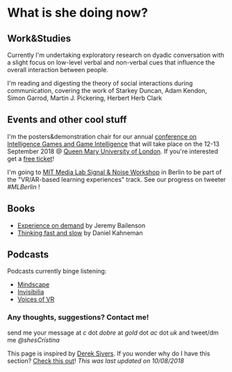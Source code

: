 # **What is she doing now?**

## Work&Studies

Currently I'm undertaking exploratory research on dyadic conversation with a slight focus on low-level verbal and non-verbal cues that influence the overall interaction between people.

I'm reading and digesting the theory of social interactions during communication, covering the work of Starkey Duncan, Adam Kendon, Simon Garrod, Martin J. Pickering, Herbert Herb Clark

## Events and other cool stuff

I'm the posters&demonstration chair for our annual [conference on Intelligence Games and Game Intelligence](http://2018.iggi.org.uk/) that will take place on the 12-13 September 2018 @ [Queen Mary University of London](https://www.qmul.ac.uk/). If you're interested get a [free ticket](https://www.eventbrite.co.uk/e/iggi-conference-2018-tickets-44359564652)!

I'm going to [MIT Media Lab Signal & Noise Workshop](https://www.media.mit.edu/events/mlberlin-signalandnoise/) in Berlin to be part of the "VR/AR-based learning experiences" track. See our progress on tweeter *#MLBerlin* !

## Books

* [Experience on demand](https://www.amazon.co.uk/Experience-Demand-Virtual-Reality-Works/dp/0393253694) by Jeremy Bailenson
* [Thinking fast and slow](https://www.amazon.co.uk/Thinking-Fast-Slow-Daniel-Kahneman/dp/0606275649/ref=tmm_hrd_swatch_0?_encoding=UTF8&qid=1532621860&sr=8-1) by  Daniel Kahneman

## Podcasts
Podcasts currently binge listening: 
* [Mindscape](https://www.preposterousuniverse.com/podcast/2018/07/02/welcome-to-the-mindscape-podcast/)
* [Invisibilia](https://www.npr.org/invisibilia/)
* [Voices of VR](http://voicesofvr.com/)




### Any thoughts, suggestions? Contact me!
send me your message at *c* dot *dobre* at *gold* dot *ac* dot *uk* 
and tweet/dm me *@shesCristina*



This page is inspired by [Derek Sivers](https://sivers.org/).  If you wonder why do I have this section?  [Check this out](https://nownownow.com/about)! 
*This was last updated on 10/08/2018*
